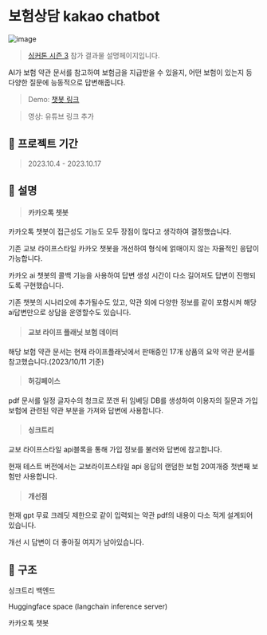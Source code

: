 # 보험상담 kakao chatbot

![image](https://github.com/ldh-Hoon/SyncTree_kakao_chatbot/assets/139981434/48d14936-79bc-4cbc-9deb-253837d7ba3d)

> [싱커톤 시즌 3](https://www.synctree101.com/syncathon/main) 참가 결과물 설명페이지입니다.

AI가 보험 약관 문서를 참고하여 보험금을 지급받을 수 있을지, 어떤 보험이 있는지 등 다양한 질문에 능동적으로 답변해줍니다.

> Demo:
[챗봇 링크](http://pf.kakao.com/_xoxmZCG/chat)

> 영상: 유튜브 링크 추가

## 📆 프로젝트 기간 

> 2023.10.4 - 2023.10.17


## 🔎 설명

> #### 카카오톡 챗봇

카카오톡 챗봇이 접근성도 기능도 모두 장점이 많다고 생각하여 결정했습니다.

기존 교보 라이프스타일 카카오 챗봇을 개선하여 형식에 얽매이지 않는 자율적인 응답이 가능합니다.

카카오 ai 챗봇의 콜백 기능을 사용하여 답변 생성 시간이 다소 길어져도 답변이 진행되도록 구현했습니다.

기존 챗봇의 시나리오에 추가될수도 있고, 약관 외에 다양한 정보를 같이 포함시켜 해당 ai답변만으로 상담을 운영할수도 있습니다.


> #### 교보 라이프 플래닛 보험 데이터

해당 보험 약관 문서는 현재 라이프플래닛에서 판매중인 17개 상품의 요약 약관 문서를 참고했습니다.(2023/10/11 기준)

> #### 허깅페이스

pdf 문서를 일정 글자수의 청크로 쪼갠 뒤 임베딩 DB를 생성하여 이용자의 질문과 가입 보험에  관련된 약관 부분을 가져와 답변에 사용합니다. 

> #### 싱크트리

교보 라이프스타일 api블록을 통해 가입 정보를 불러와 답변에 참고합니다.

현재 테스트 버전에서는 교보라이프스타일 api 응답의 랜덤한 보험 20여개중 첫번째 보험만 사용합니다.

> #### 개선점

현재 gpt 무료 크레딧 제한으로 같이 입력되는 약관 pdf의 내용이 다소 적게 설계되어 있습니다. 

개선 시 답변이 더 좋아질 여지가 남아있습니다.

## 🔨 구조
싱크트리 백엔드

Huggingface space (langchain inference server)

카카오톡 챗봇
